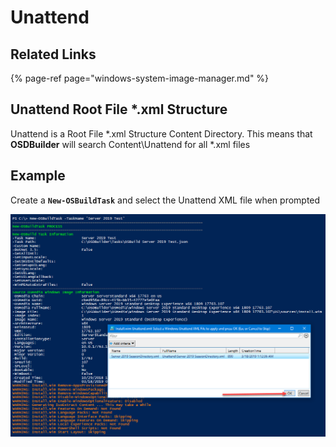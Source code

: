# Unattend

## Related Links

{% page-ref page="windows-system-image-manager.md" %}

## Unattend Root File \*.xml Structure

Unattend is a Root File \*.xml Structure Content Directory.  This means that **OSDBuilder** will search Content\Unattend for all \*.xml files

## Example

Create a **`New-OSBuildTask`** and select the Unattend XML file when prompted

![](../../../../../.gitbook/assets/image%20%2873%29.png)

